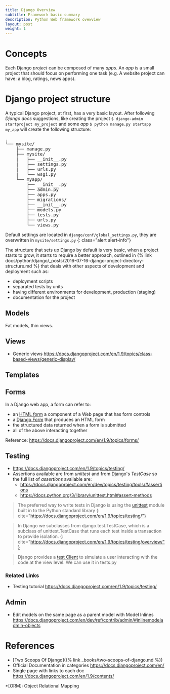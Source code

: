```yaml
---
title: Django Overview
subtitle: Framework basic summary
description: Python Web framework ovewview
layout: post
weight: 1
---
```


# Concepts

Each Django _project_ can be composed of many _apps_. An _app_ is a small
project that should focus on performing one task (e.g. A website project
can have: a blog, ratings, news apps).

# Django project structure

A typical Django project, at first, has a very basic layout. After following
_Django docs_ suggestions, like creating the project
`$ django-admin startproject my_project` and some _app_
`$ python manage.py startapp my_app` will create the following structure:

<pre>
.
└── mysite/
    ├── manage.py
    ├── mysite/
    |   ├── __init__.py
    |   ├── settings.py
    |   ├── urls.py
    |   └── wsgi.py
    └── myapp/
        ├── __init__.py
        ├── admin.py
        ├── apps.py
        ├── migrations/
        ├── __init__.py
        ├── models.py
        ├── tests.py
        ├── urls.py
        └── views.py
</pre>


Default settings are located in `django/conf/global_settings.py`, they are
overwritten in `mysite/settings.py`
{: class="alert alert-info"}

The structure that sets up Django by default is very basic, when a project
starts to grow, it starts to require a better approach, outlined in
{% link docs/python/django/_posts/2016-07-16-django-project-directory-structure.md %}
that deals with other aspects of development and deployment such as:

- deployment scripts
- separated tests by units
- having different environments for development, production (staging)
- documentation for the project

## Models 

Fat models, thin views.

## Views

* Generic views <https://docs.djangoproject.com/en/1.9/topics/class-based-views/generic-display/>

## Templates

## Forms

In a Django web app, a form can refer to:

- an [HTML form](https://www.w3.org/TR/html5/forms.html#forms) a component of a Web page that has form controls
- a [Django Form](https://docs.djangoproject.com/en/1.9/ref/forms/api/#django.forms.Form) that produces an HTML form
- the structured data returned when a form is submitted
- all of the above interacting together

Reference: <https://docs.djangoproject.com/en/1.9/topics/forms/>

## Testing

* <https://docs.djangoproject.com/en/1.9/topics/testing/>
* Assertions available are from _unittest_ and from Django's _TestCase_
so the full list of _assertions_ available are:
    * <https://docs.djangoproject.com/en/dev/topics/testing/tools/#assertions>
	* <https://docs.python.org/3/library/unittest.html#assert-methods>

> The preferred way to write tests in Django is using the
[unittest](https://docs.python.org/3/library/unittest.html#module-unittest) 
module built in to the Python standard library
{: cite="https://docs.djangoproject.com/en/1.9/topics/testing/"}

> In Django we subclasses from django.test.TestCase, which is a subclass of
unittest.TestCase that runs each test inside a transaction to provide 
isolation.
{: cite="https://docs.djangoproject.com/en/1.9/topics/testing/overview/"}

> Django provides a [test Client](https://docs.djangoproject.com/en/1.9/intro/tutorial05/#the-django-test-client) 
to simulate a user interacting with the code at the view level. We can use
it in tests.py

### Related Links

* Testing tutorial <https://docs.djangoproject.com/en/1.9/topics/testing/>

## Admin

* Edit models on the same page as a parent model with Model Inlines
<https://docs.djangoproject.com/en/dev/ref/contrib/admin/#inlinemodeladmin-objects>

References
==========

+ [Two Scoops Of Django]({% link _books/two-scoops-of-django.md %})
+ Official Documentation in categories <https://docs.djangoproject.com/en/>
+ Single page with links to each doc <https://docs.djangoproject.com/en/1.9/contents/>

*[ORM]: Object Relational Mapping
